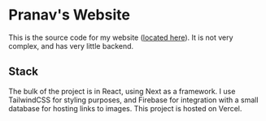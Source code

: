 # Pranav's Website
This is the source code for my website ([located here](https://pranavkonda.com/)). It is not very complex, and has very little backend. 

## Stack
The bulk of the project is in React, using Next as a framework. I use TailwindCSS for styling purposes, and Firebase for integration with a small database for hosting links to images. 
This project is hosted on Vercel. 